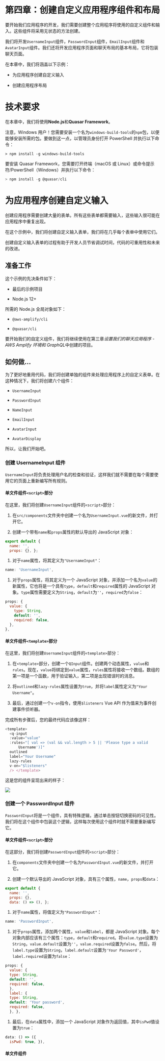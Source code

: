 # 第四章：创建自定义应用程序组件和布局

要开始我们应用程序的开发，我们需要创建整个应用程序将使用的自定义组件和输入。这些组件将采用无状态的方法创建。

我们将开发`UsernameInput`组件，`PasswordInput`组件，`EmailInput`组件和`AvatarInput`组件。我们还将开发应用程序页面和聊天布局的基本布局，它将包装聊天页面。

在本章中，我们将涵盖以下示例：

+   为应用程序创建自定义输入

+   创建应用程序布局

# 技术要求

在本章中，我们将使用**Node.js**和**Quasar Framework**。

注意，Windows 用户！您需要安装一个名为`windows-build-tools`的`npm`包，以便能够安装所需的包。要做到这一点，以管理员身份打开 PowerShell 并执行以下命令：

`> npm install -g windows-build-tools`

要安装 Quasar Framework，您需要打开终端（macOS 或 Linux）或命令提示符/PowerShell（Windows）并执行以下命令：

```js
> npm install -g @quasar/cli 
```

# 为应用程序创建自定义输入

创建应用程序需要创建大量的表单。所有这些表单都需要输入，这些输入很可能在应用程序中重复出现。

在这个示例中，我们将创建自定义输入表单，我们将在几乎每个表单中使用它们。

创建自定义输入表单的过程有助于开发人员节省调试时间，代码的可重用性和未来的改进。

## 准备工作

这个示例的先决条件如下：

+   最后的示例项目

+   Node.js 12+

所需的 Node.js 全局对象如下：

+   `@aws-amplify/cli`

+   `@quasar/cli`

要开始我们的自定义组件，我们将继续使用在第三章*设置我们的聊天应用程序 - AWS Amplify 环境和 GraphQL*中创建的项目。

## 如何做...

为了更好地重用代码，我们将创建单独的组件来处理应用程序上的自定义表单。在这种情况下，我们将创建六个组件：

+   `UsernameInput`

+   `PasswordInput`

+   `NameInput`

+   `EmailInput`

+   `AvatarInput`

+   `AvatarDisplay`

所以，让我们开始吧。

### 创建 UsernameInput 组件

`UsernameInput`将负责处理用户名的检查和验证，这样我们就不需要在每个需要使用它的页面上重新编写所有规则。

#### 单文件组件`<script>`部分

在这里，我们将创建`UsernameInput`组件的`<script>`部分：

1.  在`src/components`文件夹中创建一个名为`UsernameInput.vue`的新文件，并打开它。

1.  创建一个带有`name`和`props`属性的默认导出的 JavaScript 对象：

```js
export default {
  name: '',
  props: {}, };
```

1.  对于`name`属性，将其定义为`"UsernameInput"`：

```js
name: 'UsernameInput',
```

1.  对于`props`属性，将其定义为一个 JavaScript 对象，并添加一个名为`value`的新属性，它也将是一个具有`type`，`default`和`required`属性的 JavaScript 对象。`type`属性需要定义为`String`，`default`为`''`，`required`为`false`： 

```js
props: {
  value: {
    type: String,
    default: '',
    required: false,
  },
},
```

#### 单文件组件`<template>`部分

在这里，我们将创建`UsernameInput`组件的`<template>`部分：

1.  在`<template>`部分，创建一个`QInput`组件。创建两个动态属性，`value`和`rules`。现在，`value`将绑定到`value`属性，`rules`属性将接收一个数组。数组的第一项是一个函数，用于验证输入，第二项是出现错误时的消息。

1.  将`outlined`和`lazy-rules`属性设置为`true`，并将`label`属性定义为`"Your Username"`。

1.  最后，通过创建一个`v-on`指令，使用`$listeners` Vue API 作为值来为事件创建事件侦听器。

完成所有步骤后，您的最终代码应该像这样：

```js
<template>
  <q-input
  :value="value"
  :rules="[ val => (val && val.length > 5 || 'Please type a valid 
      Username')]"
  outlined
  label="Your Username"
  lazy-rules
  v-on="$listeners"
  /> </template>
```

这是您的组件呈现出来的样子：

![](img/e6398356-c190-45f1-96fa-26d3c7d632a6.png)

### 创建一个 PasswordInput 组件

`PasswordInput`将是一个组件，具有特殊逻辑，通过单击按钮切换密码的可见性。我们将在这个组件中包装这个逻辑，这样每次使用这个组件时就不需要重新编写它。

#### 单文件组件`<script>`部分

在这部分，我们将创建`PasswordInput`组件的`<script>`部分：

1.  在`components`文件夹中创建一个名为`PasswordInput.vue`的新文件，并打开它。

1.  创建一个默认导出的 JavaScript 对象，具有三个属性，`name`，`props`和`data`：

```js
export default {
  name: '',
  props: {},
  data: () => (), };
```

1.  对于`name`属性，将值定义为`"PasswordInput"`：

```js
name: 'PasswordInput',
```

1.  对于`props`属性，添加两个属性，`value`和`label`，都是 JavaScript 对象。每个对象内部应该有三个属性：`type`，`default`和`required`。将`value.type`设置为`String`，`value.default`设置为`''`，`value.required`设置为`false`。然后，将`label.type`设置为`String`，`label.default`设置为`'Your Password'`，`label.required`设置为`false`：

```js
props: {
  value: {
  type: String,
  default: '',
  required: false,
  },
  label: {
  type: String,
  default: 'Your password',
  required: false,
  }, }, 
```

1.  最后，在`data`属性中，添加一个 JavaScript 对象作为返回值，其中`isPwd`值设置为`true`：

```js
data: () => ({
  isPwd: true, }),
```

#### 单文件组件<template>部分

现在我们将创建`PasswordInput`的`<template>`部分。按照以下说明来实现正确的输入组件：

1.  在`<template>`部分，创建一个`QInput`组件，并将`value`，`label`和`rules`属性添加为变量。`value`将绑定到`value`属性，`label`将绑定到`label`属性，`rules`将接收一个函数数组，用于执行对表单输入的基本验证。

1.  对于`type`属性，将其定义为一个变量，并将其设置为对`isPwd`的三元验证，在`"password"`和`"text"`之间切换。

1.  将`outlined`和`lazy-rules`属性设置为`true`。

1.  创建一个`hint`变量属性，并将其定义为三元运算符，它将检查当前值的长度是否匹配最小值大小；否则，它将向用户显示一条消息。

1.  然后，通过创建一个`v-on`指令并使用`$listeners`Vue API 作为值来为事件创建事件侦听器。

1.  在`QInput`模板内部，我们将添加一个子组件，该组件将占据一个命名插槽`v-slot:append`，该插槽将容纳一个`QIcon`组件。

1.  对于`QIcon`组件，定义`name`属性以对`isPwd`变量进行响应，因此当`isPwd`设置为`true`时，它将是`'visibility_off'`，或者当`isPwd`设置为`false`时，它将是`'visibility'`。将`class`属性定义为`"cursor-pointer"`，以便鼠标具有实际鼠标的外观和`"hover hand icon"`，并在`@click`事件侦听器上，我们将设置`isPwd`为当前`isPwd`的相反值。

完成所有步骤后，您的最终代码应该像这样：

```js
<template>
  <q-input
  :value="value"
  :type="isPwd ? 'password' : 'text'"
  :rules="[ val => val.length >= 8 || 'Your password need to have 8
             or more characters', val => val !== null && val !== '' || 
              'Please type your password']"
  :hint=" value.length < 8 ? 'Your password has a minimum of 8 
             characters' : ''"
  :label="label"
  outlined
  lazy-rules
  v-on="$listeners"
  >
  <template v-slot:append>
    <q-icon
      :name="isPwd ? 'visibility_off' : 'visibility'"
      class="cursor-pointer"
      @click="isPwd = !isPwd"
    />
  </template>
  </q-input> </template>
```

这是您的组件呈现的方式：

![](img/c6f0729d-0592-4f9b-b117-2ebad5254985.png)

### 创建 NameInput 组件

在我们创建的所有组件中，`NameInput`组件是最简单的，几乎没有改变`QInput`组件的行为，只是添加了验证规则和一些个性化。

#### 单文件组件<script>部分

在这部分，我们将创建`NameInput`组件的`<script>`部分：

1.  创建一个默认导出的 JavaScript 对象，有两个属性：`name`和`props`：

```js
export default {
  name: '',
  props: {},  }; 
```

1.  在`name`属性中，将值定义为`'NameInput'`：

```js
name: 'NameInput',
```

1.  在`props`属性中，添加一个属性`value`，作为一个 JavaScript 对象，里面有三个属性：`type`，`default`和`required`。将`value.type`设置为`String`，`value.default`设置为`**''**`，`value.required`设置为`false`：

```js
props: {
  value: {
  type: String,
  default: '',
  required: false,
  },  },
```

#### 单文件组件<template>部分

在这部分，我们将创建`NameInput`组件的`<template>`部分：

1.  在`<template>`部分，创建一个`QInput`组件，并添加`value`和`rules`属性作为变量。`value`将绑定到`value`属性，`rules`将接收一个函数数组，用于检查表单输入的基本验证。

1.  将`outlined`和`lazy-rules`属性设置为`true`，并将`label`属性定义为`"Your Name"`。

1.  最后，通过创建一个`v-on`指令并将`"$listeners"` Vue API 作为值来为事件创建事件监听器。

完成所有步骤后，你的最终代码应该像这样：

```js
<template>
  <q-input
  :value="value"
  :rules="[ val => (val && val.length > 0
    || 'Please type a valid Name')]"
  outlined
  label="Your Name"
  lazy-rules
  v-on="$listeners"
  /> </template>
```

这是你的组件渲染结果：

![](img/43ecd588-f672-498b-9372-34fc3df16edf.png)

### 创建 EmailInput 组件

在`EmailInput`组件中，我们需要特别注意规则验证的处理，因为我们需要检查正在输入的电子邮件是否是有效的电子邮件地址。

#### 单文件组件<script>部分

在这部分，我们将创建`EmailInput`组件的`<script>`部分：

1.  创建一个默认导出的 JavaScript 对象，有三个属性：`name`，`props`和`methods`：

```js
export default {
  name: '',
  props: {},
 methods: {}, }; 
```

1.  在`name`属性中，将值定义为`'EmailInput'`：

```js
name: 'EmailInput',
```

1.  在`props`属性中，添加一个属性`value`，作为一个 JavaScript 对象，里面有三个属性：`type`，`default`和`required`。将`value.type`设置为`String`，`value.default`设置为`**'**`，`value.required`设置为`false`：

```js
props: {
  value: {
  type: String,
  default: '',
  required: false,
  },  },
```

1.  在`methods`属性中，我们需要添加一个名为`validateEmail`的新方法，该方法接收一个名为`email`的参数。此方法将通过正则表达式测试接收到的参数，以检查它是否是有效的表达式，并返回结果：

```js
methods: {
  validateEmail(email) {
  const regex = /^(([^\s"(),.:;<>@[\\\]]+(\.[^\s"(),.:;
     <>@[\\\]]+)*)|(".+"))@((\[(?:\d{1,3}\.){3}\d{1,3}])|(([\dA-Za-
 z\-]+\.)+[A-Za-z]{2,}))$/;
  return regex.test(email);
  }, }, 
```

#### 单文件组件<template>部分

在这里，我们将创建`EmailInput`组件的`<template>`部分：

1.  在`<template>`部分，创建一个`QInput`组件，并将`value`和`rules`属性作为变量添加。`value`将绑定到`value`属性，`rules`将接收一个函数数组，用于执行基本验证表单输入的检查。

1.  将`outlined`和`lazy-rules`属性添加为`true`，将`label`属性定义为`"Your E-Mail"`，将`type`属性定义为`"email"`*.*

1.  最后，通过创建一个`v-on`指令并将`"$listeners"`作为值，为事件创建事件侦听器。

完成所有步骤后，您的最终代码应该像这样：

```js
<template>
  <q-input
  :value="value"
  :rules="[ val => (val && val.length > 0 && validateEmail(val)
    || 'Please type a valid E-mail')]"
  outlined
  type="email"
  label="Your E-mail"
  lazy-rules
  v-on="$listeners"
  /> </template>
```

这是您的组件呈现：

！[](assets/20533ea7-b331-4aac-b6d5-2b4f2d0d8743.png)

### 创建 AvatarInput 组件

对于`AvatarInput`组件，我们需要添加使用`AWS-Amplify Storage`API 驱动程序的逻辑。通过这样做，我们可以直接通过组件上传文件，并使逻辑和组件在整个应用程序中更具可重用性。

#### 单文件组件<script>部分

在这部分，我们将创建`AvatarInput`组件的`<script>`部分：

1.  从`quasar`包中导入`uid`和从`'src/driver/bucket'`中导入`uploadFile`：

```js
import { uid } from 'quasar';
import { uploadFile } from 'src/driver/bucket';
```

1.  创建一个默认导出的 JavaScript 对象，具有四个属性，`name`，`props`，`data`和`methods`：

```js
export default {
  name: '',
  props: {},
  data: () => ({})
 methods: {}, };
```

1.  在`name`属性中，将值定义为`"AvatarInput"`：

```js
name: 'AvatarInput',
```

1.  在`props`属性中，添加一个属性`value`，作为 JavaScript 对象，内部有三个属性 - `type`，`default`和`required`。将`value.type`设置为`Object`，将`value.default`设置为返回 JavaScript 对象的工厂函数，将`value.required`设置为`false`：

```js
props: {
  value: {
  type: Object,
  required: false,
  default: () => ({}),
  }, }, 
```

1.  在`data`属性中，我们需要添加六个新属性：`file`，`type`，`name`，`s3file`，`photoUrl`和`canUpload`：

+   `file`属性将是一个数组。

+   `type`，`name`和`photoUrl`将是字符串。

+   `canUpload`属性将是一个布尔值，定义为`false`。

+   `s3file`将是一个具有三个属性的 JavaScript 对象，`key`，`bucket`和`region`，它们都是字符串：

```js
data: () => ({
  file: [],
  type: '',
  name: '',
  s3file: {
  key: '',
  bucket: '',
  region: '',
  },
  photoUrl: '',
  canUpload: false, }),
```

1.  在`methods`属性上，我们需要添加一个名为`uploadFile`的新方法。这个方法将检查是否可以开始上传过程，然后调用`uploadFile`函数，传递`this.file`、`this.name`和`this.type`作为参数。在我们收到上传函数的响应后，我们将使用结果来定义`this.s3File`和`$emit`以及事件`'input'`。最后，我们将`this.canUpload`定义为`false`：

```js
async uploadFile() {
  try {
  if (this.canUpload) {
  const file = await uploadFile(this.file, this.name, 
         this.type);
  this.s3file = file;
  this.$emit('input', file);
  this.canUpload = false;
 } } catch (err) {
  console.error(err);
 } }, 
```

1.  最后，创建一个名为`getFile`的方法，它接收`$event`作为参数。在函数中，我们将把`this.type`定义为`$event.type`，将`this.name`定义为`uid`生成函数和文件名的连接。然后，我们将为`FileReader`实例创建一个监听器，它将把`that.photoURL`设置为读取的结果，并将`that.canUpload`设置为`true`：

```js
getFile($event) {
  this.type = $event.type;
  this.name = `${uid()}-${$event.name}`;
  const that = this;
  const reader = new FileReader();
  reader.onload = ({ target }) => {
  that.photoUrl = target.result;
  that.canUpload = true;
  };
  reader.readAsDataURL(this.file); },
```

#### 单文件组件<template>部分

现在是创建`AvatarInput`组件的`<template>`部分的时候了：

1.  创建一个`QFile`组件，将`v-model`指令绑定到`file`数据属性。将`outlined`和`bottom-slots`属性定义为`true`，并将`label`属性设置为`"Your Avatar"`。对于`class`属性，将其设置为`"q-pr-md"`，最后将`@input`事件监听器设置为目标`getFile`方法：

```js
<q-file
  v-model="file"
  outlined
 bottom-slots label="Your Avatar"
  class="q-pr-md"
  @input="getFile" >
</q-file>
```

1.  在`QFile`组件内部，我们将添加一个直接子组件，它将放置在一个命名为`v-slot:before`的插槽中，并且只有在数据属性中存在任何`photoUrl`时才会显示。在这个插槽中，我们将添加一个`QAvatar`组件，其子组件是一个`HTML img`标签，其中`src`属性绑定到`photoUrl`数据属性：

```js
<template
  v-if="photoUrl"
  v-slot:before >
 <q-avatar>
 <img :src="photoUrl">
 </q-avatar> </template>
```

1.  在我们创建的插槽之后，我们需要创建另一个插槽，现在放置在名为`v-slot:after`的插槽下面，里面有一个`QBtn`组件。`QBtn`将具有以下属性：`round`、`dense`、`flat`、`icon`定义为`"cloud_upload"`，并且`@click`事件监听器绑定到`uploadFile`方法：

```js
<template v-slot:after>
 <q-btn
  round
 dense flat icon="cloud_upload"
  @click="uploadFile"
  /> </template>
```

这是您的组件渲染结果：

![](img/a28e22e8-4f2a-4a9e-aef7-9680c4f9e122.png)

### 创建 avatar mixin

在这里，我们将创建一个简单的 mixin，它将用于在新的对话组件和联系人页面中显示用户头像，或者如果没有定义头像，则显示用户名的首字母：

1.  在`src`文件夹下创建一个名为`mixins`的新文件夹，然后创建一个名为`getAvatar.js`的文件，并打开它。

1.  从`driver/bucket`文件中导入`getFile`函数。

1.  导出一个带有`methods`属性的`default` JavaScript 对象。在`methods`属性内部，创建一个名为`getAvatar`的新函数。此函数将接收两个参数，`object`和`name`。对于此函数，我们将检查对象是否为`null`，以及是否有一个名字来显示初始字母。如果 JavaScript 对象中有属性，我们将返回`getFile`函数的结果，将`key`属性作为参数传递：

```js
import { uploadFile } from 'src/driver/bucket';   export default {
  methods: {
  async getAvatar(object, name) {
  const baseUrl = 'http://placehold.jp/350/9c27b0/FFFFFF/600x600.png?text=';    if (object === null && !name) return `${baseUrl}%20`;    if (!object && name) return `${baseUrl}${name.split('').shift()}`;    return getFile(object.key);
 }, }, }; 
```

### 创建 AvatarDisplay 组件

`AvatarDisplay`将负责处理用户名的检查和验证，因此我们不需要在每个需要使用它的页面上重新编写所有规则。

#### 单文件组件<script>部分

在这里，我们将创建`AvatarDisplay`组件的`<script>`部分：

1.  在`components`文件夹中创建一个名为`AvatarDisplay.vue`的新文件，并打开它。

1.  创建一个带有以下属性的`export default` JavaScript 对象：`name`，`props`，`mixins`，`beforeMount`，`data`，`watch`，`computed`和`methods`：

```js
import { QImg } from 'quasar'; import getAvatar from 'src/mixins/getAvatar';   export default {
  name: '',
  props: {},
  mixins: [],
  async beforeMount() {},
  data: () => ({}),
  watch: {},
  computed: {},
  methods: {}, };
```

1.  对于`name`属性，将其定义为`"AvatarDisplay"`：

```js
name: 'UsernameInput',
```

1.  对于`props`属性，将其定义为 JavaScript 对象，并添加三个新属性，分别称为`avatarObject`，`name`和`tag`。`avatarObject`属性将是一个具有`type`，`default`和`required`属性的 JavaScript 对象。`name`和`tag`属性需要定义为`String`，`default`为`''`，`required`为`false`。对于`tag`属性，我们将将默认属性设置为`'q-img'`：

```js
props: {
  avatarObject: {
  type: Object,
  required: false,
  default: () => ({}),
  },
  name: {
  type: String,
  required: false,
  default: '',
  },
  tag: {
  type: String,
  required: false,
  default: 'q-img',
  }, },
```

1.  对于`mixins`属性，我们将在数组中添加导入的`getAvatar` mixin：

```js
mixins: [getAvatar],
```

1.  现在，在`data`中返回 JavaScript 对象，我们将创建一个名为`src`的属性，其默认值为`''`：

```js
data: () => ({
  src: '', }),
```

1.  然后对于`computed`属性，创建一个名为 components 的新属性，返回一个三元运算符，检查`tag`属性是否等于`'q-img'`，并返回 Quasar 中导入的`QImg`组件；如果不是，则返回`'img'`标签：

```js
computed: {
  componentIs() {
  return this.tag === 'q-img' ? QImg : 'img';
  }, },
```

1.  在`methods`属性中，创建一个名为`updateSrc`的新方法。在这个方法中，我们将`src`定义为`getAvatar`方法的结果。我们将函数的参数传递给`avatarObject`和`name`属性：

```js
methods: {
  async updateSrc() {
  this.src = await this.getAvatar(this.avatarObject, this.name);
  }, },
```

1.  在`beforeMount`生命周期钩子中，我们将调用`updateSrc`方法：

```js
async beforeMount() {
  await this.updateSrc(); },
```

1.  最后，对于`watch`属性，创建两个属性，`avatarObject`和`name`。对于`avatarObject`属性，将其定义为一个具有两个属性`handler`和`deep`的 Javascript 对象。在`deep`属性中，将其定义为`true`，在`handler`属性上，将其定义为调用`updateSrc`方法的函数。然后在`name`属性上，创建一个`handler`属性，定义为调用`updateSrc`方法的函数：

```js
watch: {
  avatarObject: {
  async handler() {
    await this.updateSrc();
  },
  deep: true,
  },
  name: {
  async handler() {
    await this.updateSrc();
  },
  }, },
```

#### 单文件组件<template>部分

在这里，我们将创建`AvatarDisplay`组件的`<template>`部分：

1.  在`<template>`部分，创建一个`component`元素。创建两个动态属性，`src`和`is`。现在，`src`将绑定到数据`src`，而`is`属性将绑定到`componentIs`计算属性。最后，创建一个`spinner-color`属性，并将其定义为`'primary'`。

完成所有步骤后，您的最终代码应该像这样：

```js
<template>
  <component
  :src="src"
  :is="componentIs"
  spinner-color="primary"
  /> </template>
```

## 它是如何工作的...

在这个示例中，我们学习了如何通过包装 Quasar Framework 的组件并在其上添加自定义逻辑来为我们的应用程序创建自定义组件。

这种技术允许开发独特的组件，可以在应用程序中重复使用，而无需重写逻辑使其正常工作。

对于`Usernameinput`和`Nameinput`，我们在`QInput`组件周围创建了一个包装器，添加了验证规则和文本，以便更轻松地开发和重用组件，而无需添加更多逻辑。

在`PasswordInput`组件中，我们添加了控制密码可见性的逻辑，该逻辑会更改输入的类型，并自定义了`QInput`组件，以便有一个特殊按钮来触发可见性控制。

对于`EmailInput`，我们需要基于正则表达式创建自定义验证规则，检查输入的电子邮件是否是有效的电子邮件，并防止用户意外输入无效的电子邮件。

最后，在`AvatarInput`中，使用`QFile`组件，我们创建了一个自定义输入，当浏览器读取文件并将文件上传到 AWS Amplify Storage 时，自动上传文件，并在文件上传后将文件 URL 返回给应用程序。

## 另请参阅

+   在[`quasar.dev/vue-components/input`](https://quasar.dev/vue-components/input)找到有关 Quasar 输入组件的更多信息。

+   在[`quasar.dev/vue-components/file-picker`](https://quasar.dev/vue-components/file-picker)找到有关 Quasar 文件选择器组件的更多信息。

# 创建应用程序布局

在我们的应用程序中，我们将使用一个基于布局组件的父路由的`vue-router`结构，以及我们正在尝试访问的页面的最终路由。

这种模式改进了我们应用程序的开发，因为我们可以在`vue-router`上创建父子责任划分。

在本教程中，我们将学习如何创建自定义布局，将我们的页面包装在`vue-router`的父子结构中。

## 准备工作

本教程的先决条件如下：

+   最后的教程项目

+   Node.js 12+

所需的 Node.js 全局对象如下：

+   `@aws-amplify/cli`

+   `@quasar/cli`

要开始我们的应用程序自定义布局，我们将继续使用在*为应用程序创建自定义输入*中创建的项目。

## 如何做...

准备好我们的组件后，我们可以开始创建用于用户登录或注册到聊天应用程序或编辑其信息的布局，以及用于聊天消息页面的聊天布局。

### 创建基本布局

在我们的应用程序中，我们将使用一种基本布局的技术。它将成为应用程序所有内容的包装器。此布局将应用在布局执行中没有自定义更改的地方。

#### 单文件组件<script>部分

在这部分，我们将创建基本布局的<script>部分：

1.  在`layouts`文件夹中创建一个名为`Base.vue`的新文件。

1.  使用 JavaScript 对象创建一个`export default`实例，其中`name`属性定义为`'BaseLayout'`：

```js
<script> export default {
  name: 'BaseLayout', }; </script> 
```

#### 单文件组件<template>部分

在这里，我们将创建基本布局的<template>部分：

1.  创建一个`QLayout`组件，其中`view`属性定义为`"hHh Lpr lff"`：

```js
<q-layout view="hHh Lpr lff"> </q-layout>
```

1.  在`QLayout`组件内部，我们需要添加一个带有`elevated`属性的`QHeader`组件：

```js
<q-header elevated> </q-header>
```

1.  在`QHeader`组件中，我们将添加一个`QToolbar`组件，其中包含一个`QToolbarTitle`组件作为子元素，以文本作为插槽占位符：

```js
<q-toolbar>
 <q-toolbar-title>
  Chat App
  </q-toolbar-title> </q-toolbar>
```

1.  在`QHeader`组件之后，创建一个带有`RouterView`组件的`QPageContainer`组件作为直接子元素：

```js
<q-page-container>
 <router-view /> </q-page-container>
```

### 创建聊天布局

对于我们应用程序的经过身份验证的页面，我们将使用不同的页面布局，其中将有按钮供用户注销、管理其用户并浏览应用程序。

#### 单文件组件<script>部分

让我们创建聊天布局的<script>部分：

1.  在`layouts`文件夹中创建一个名为`Chat.vue`的新文件。

1.  从`src/driver/auth.js`中导入`signOut`函数：

```js
import {signOut,} from 'src/driver/auth';
```

1.  创建一个`export default`实例，包括一个 JavaScript 对象，其中包括两个属性：一个名为`name`的属性，定义为`'ChatLayout'`，另一个名为`methods`的属性：

```js
export default {
  name: 'ChatLayout',
  methods: {   }, };
```

1.  在`methods`属性中，添加一个名为`logOff`的新异步函数；在这个函数中，我们将执行`signOut`函数，并在其后重新加载浏览器：

```js
async logOff() {
  await signOut();
  window.location.reload(); }
```

#### 单文件组件<template>部分

在这里，我们将创建聊天布局的`<template>`部分：

1.  创建一个带有`view`属性定义为`"hHh Lpr lff"`的`QLayout`组件：

```js
<q-layout view="hHh Lpr lff"> </q-layout>
```

1.  在`QLayout`组件内部，我们需要添加一个带有`elevated`属性的`QHeader`组件：

```js
<q-header elevated> </q-header> 
```

1.  对于`QHeader`组件，我们将添加一个`QToolbar`组件，其中包含一个`QToolbarTitle`组件作为子元素，文本作为插槽占位符：

```js
<q-toolbar>
 <q-toolbar-title>
  Chat App
  </q-toolbar-title> </q-toolbar>
```

1.  对于`QToolbar`组件，在`QToolbarTitle`组件之前，我们将添加一个带有`dense`、`flat`和`round`属性定义为`true`的`QBtn`组件。在`icon`属性中，我们将添加一个三元表达式，验证`$route.meta.goBack`是否存在，以显示*back*图标或*person*图标。最后，对于`to`属性，我们将做同样的操作，但值将是`$route.meta.goBack`或一个具有`name`属性为`Edit`的 JavaScript 对象。

```js
<q-btn
  dense
  flat
  round
  replace
  :icon="$route.meta.goBack ? 'keyboard_arrow_left' : 'person'"
  :to="$route.meta.goBack ? $route.meta.goBack : {name: 'Edit'}" />
```

1.  在`QToolbarTitle`组件之后，我们将添加一个带有`dense`、`flat`和`round`属性的`QBtn`组件，这些属性被定义为`true`。对于`icon`属性，我们将定义为`exit_to_app`，对于`@click`指令，我们将传递`logOff`方法：

```js
<q-btn
  dense
 flat round icon="exit_to_app"
  @click="logOff" /> 
```

1.  在`QHeader`组件之后，创建一个带有`RouterView`组件作为直接子元素的`QPageContainer`组件：

```js
<q-page-container>
 <router-view /> </q-page-container>
```

## 工作原理...

在这个示例中，我们学习了如何创建我们将在应用程序中使用的布局。这些布局是我们应用程序页面的包装器，使得在需要时可以轻松添加常见项目，如菜单、头部项目和页脚项目，而无需编辑每个页面文件。

对于创建的两种布局，我们使用了常见的`QLayout`、`QHeader`和`QToolbarTitle`组件。这些组件创建了页面的结构，包括布局容器、头部容器和自定义头部工具栏。

最后，对于聊天布局，我们在页眉菜单中添加了两个按钮：一个按钮可以是返回按钮或菜单，具体取决于路由中是否存在该参数；另一个是注销按钮，用户可以用它来从应用程序中注销。

## 另请参阅

+   关于 Quasar Framework `QLayout`组件的更多信息，请访问[`quasar.dev/layout/layout`](https://quasar.dev/layout/layout)。

+   关于 Quasar Framework `QHeader`组件的更多信息，请访问[`quasar.dev/layout/header-and-footer`](https://quasar.dev/layout/header-and-footer)。

+   关于 Quasar Framework `QPage`组件的更多信息，请访问[`quasar.dev/layout/page`](https://quasar.dev/layout/page)。

+   关于 Quasar Framework `QBtn`组件的更多信息，请访问[`quasar.dev/vue-components/button`](https://quasar.dev/vue-components/button)。
